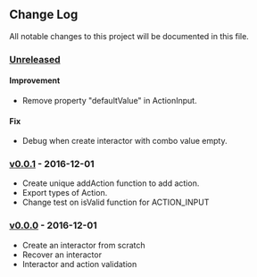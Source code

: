 ## Change Log

All notable changes to this project will be documented in this file.

### [Unreleased][unreleased]

#### Improvement

- Remove property "defaultValue" in ActionInput.

#### Fix

- Debug when create interactor with combo value empty.

### [v0.0.1] - 2016-12-01

- Create unique addAction function to add action.
- Export types of Action.
- Change test on isValid function for ACTION_INPUT

### [v0.0.0] - 2016-12-01

- Create an interactor from scratch
- Recover an interactor
- Interactor and action validation

[unreleased]: https://github.com/AdrienEtienne/actions-interactor/compare/v0.0.1...HEAD
[v0.0.1]: https://github.com/AdrienEtienne/actions-interactor/compare/v0.0.0...v0.0.1
[v0.0.0]: https://github.com/AdrienEtienne/actions-interactor/compare/5bdd04c...v0.0.0
